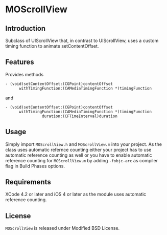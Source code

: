 MOScrollView
===============


Introduction
------------

Subclass of UIScrollView that, in contrast to UIScrollView, uses a custom
timing function to animate setContentOffset.


Features
--------

Provides methods

    - (void)setContentOffset:(CGPoint)contentOffset 
          withTimingFunction:(CAMediaTimingFunction *)timingFunction

and 

    - (void)setContentOffset:(CGPoint)contentOffset 
          withTimingFunction:(CAMediaTimingFunction *)timingFunction
                    duration:(CFTimeInterval)duration


Usage
-----

Simply import `MOScrollView.h` and `MOScrollView.m` into your project. As the
class uses automatic refernce counting either your project has to use automatic
reference counting as well or you have to enable automatic reference counting for
`MOScrollView.m` by adding `-fobjc-arc` as compiler flag in Build Phases options.


Requirements
------------

XCode 4.2 or later and iOS 4 or later as the module uses automatic reference counting. 


License
-------

`MOScrollView` is released under Modified BSD License.
